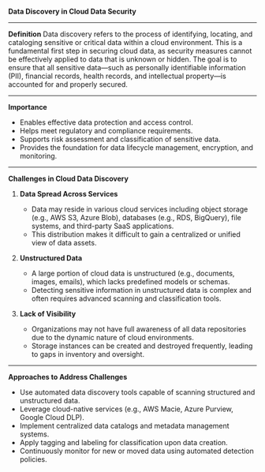 **Data Discovery in Cloud Data Security**

---

**Definition**
Data discovery refers to the process of identifying, locating, and cataloging sensitive or critical data within a cloud environment. This is a fundamental first step in securing cloud data, as security measures cannot be effectively applied to data that is unknown or hidden. The goal is to ensure that all sensitive data—such as personally identifiable information (PII), financial records, health records, and intellectual property—is accounted for and properly secured.

---

**Importance**

* Enables effective data protection and access control.
* Helps meet regulatory and compliance requirements.
* Supports risk assessment and classification of sensitive data.
* Provides the foundation for data lifecycle management, encryption, and monitoring.

---

**Challenges in Cloud Data Discovery**

1. **Data Spread Across Services**

   * Data may reside in various cloud services including object storage (e.g., AWS S3, Azure Blob), databases (e.g., RDS, BigQuery), file systems, and third-party SaaS applications.
   * This distribution makes it difficult to gain a centralized or unified view of data assets.

2. **Unstructured Data**

   * A large portion of cloud data is unstructured (e.g., documents, images, emails), which lacks predefined models or schemas.
   * Detecting sensitive information in unstructured data is complex and often requires advanced scanning and classification tools.

3. **Lack of Visibility**

   * Organizations may not have full awareness of all data repositories due to the dynamic nature of cloud environments.
   * Storage instances can be created and destroyed frequently, leading to gaps in inventory and oversight.

---

**Approaches to Address Challenges**

* Use automated data discovery tools capable of scanning structured and unstructured data.
* Leverage cloud-native services (e.g., AWS Macie, Azure Purview, Google Cloud DLP).
* Implement centralized data catalogs and metadata management systems.
* Apply tagging and labeling for classification upon data creation.
* Continuously monitor for new or moved data using automated detection policies.
